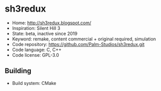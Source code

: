 # sh3redux

- Home: http://sh3redux.blogspot.com/
- Inspiration: Silent Hill 3
- State: beta, inactive since 2019
- Keyword: remake, content commercial + original required, simulation
- Code repository: https://github.com/Palm-Studios/sh3redux.git
- Code language: C, C++
- Code license: GPL-3.0

## Building

- Build system: CMake